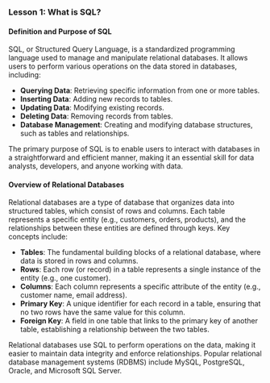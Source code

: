### Lesson 1: What is SQL?

#### Definition and Purpose of SQL
SQL, or Structured Query Language, is a standardized programming language used to manage and manipulate relational databases. It allows users to perform various operations on the data stored in databases, including:

- **Querying Data**: Retrieving specific information from one or more tables.
- **Inserting Data**: Adding new records to tables.
- **Updating Data**: Modifying existing records.
- **Deleting Data**: Removing records from tables.
- **Database Management**: Creating and modifying database structures, such as tables and relationships.

The primary purpose of SQL is to enable users to interact with databases in a straightforward and efficient manner, making it an essential skill for data analysts, developers, and anyone working with data.

#### Overview of Relational Databases
Relational databases are a type of database that organizes data into structured tables, which consist of rows and columns. Each table represents a specific entity (e.g., customers, orders, products), and the relationships between these entities are defined through keys. Key concepts include:

- **Tables**: The fundamental building blocks of a relational database, where data is stored in rows and columns.
- **Rows**: Each row (or record) in a table represents a single instance of the entity (e.g., one customer).
- **Columns**: Each column represents a specific attribute of the entity (e.g., customer name, email address).
- **Primary Key**: A unique identifier for each record in a table, ensuring that no two rows have the same value for this column.
- **Foreign Key**: A field in one table that links to the primary key of another table, establishing a relationship between the two tables.

Relational databases use SQL to perform operations on the data, making it easier to maintain data integrity and enforce relationships. Popular relational database management systems (RDBMS) include MySQL, PostgreSQL, Oracle, and Microsoft SQL Server.